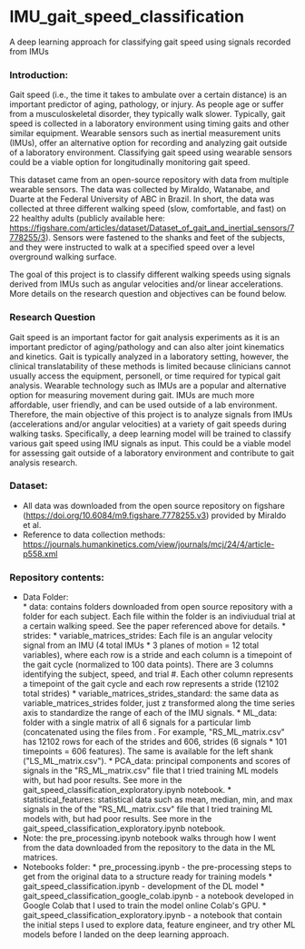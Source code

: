 # IMU_gait_speed_classification
A deep learning approach for classifying gait speed using signals recorded from IMUs

### Introduction:
Gait speed (i.e., the time it takes to ambulate over a certain distance) is an important predictor of aging, pathology, or injury. As people age or suffer from a musculoskeletal disorder, they typically walk slower. Typically, gait speed is collected in a laboratory environment using timing gaits and other similar equipment. Wearable sensors such as inertial measurement units (IMUs), offer an alternative option for recording and analyzing gait outside of a laboratory environment. Classifying gait speed using wearable sensors could be a viable option for longitudinally monitoring gait speed.

This dataset came from an open-source repository with data from multiple wearable sensors. The data was collected by Miraldo, Watanabe, and Duarte at the Federal University of ABC in Brazil. In short, the data was collected at three different walking speed (slow, comfortable, and fast) on 22 healthy adults (publicly available here: https://figshare.com/articles/dataset/Dataset_of_gait_and_inertial_sensors/7778255/3). Sensors were fastened to the shanks and feet of the subjects, and they were instructed to walk at a specified speed over a level overground walking surface.

The goal of this project is to classify different walking speeds using signals derived from IMUs such as angular velocities and/or linear accelerations. More details on the research question and objectives can be found below.


### Research Question
Gait speed is an important factor for gait analysis experiments as it is an important predictor of aging/pathology and can also alter joint kinematics and kinetics. Gait is typically analyzed in a laboratory setting, however, the clinical translatability of these methods is limited because clinicians cannot usually access the equipment, personell, or time required for typical gait analysis. Wearable technology such as IMUs are a popular and alternative option for measuring movement during gait. IMUs are much more affordable, user friendly, and can be used outside of a lab environment. Therefore, the main objective of this project is to analyze signals from IMUs (accelerations and/or angular velocities) at a variety of gait speeds during walking tasks. Specifically, a deep learning model will be trained to classify various gait speed using IMU signals as input. This could be a viable model for assessing gait outside of a laboratory environment and contribute to gait analysis research. 


### Dataset:
* All data was downloaded from the open source repository on figshare (https://doi.org/10.6084/m9.figshare.7778255.v3) provided by Miraldo et al. 
* Reference to data collection methods: https://journals.humankinetics.com/view/journals/mcj/24/4/article-p558.xml


### Repository contents:
* Data Folder: <br>
              * data: contains folders downloaded from open source repository with a folder for each subject. Each file within the folder is an indiviudual trial at a certain walking speed. See the paper referenced above for details. 
              * strides: 
               * variable_matrices_strides: Each file is an angular velocity signal from an IMU (4 total IMUs * 3 planes of motion = 12 total variables), where each row is a stride and each column is a timepoint of the gait cycle (normalized to 100 data points). There are 3 columns identifying the subject, speed, and trial #. Each other column represents a timepoint of the gait cycle and each row represents a stride (12102 total strides)
               * variable_matrices_strides_standard: the same data as variable_matrices_strides folder, just z transformed along the time series axis to standardize the range of each of the IMU signals. 
               * ML_data: folder with a single matrix of all 6 signals for a particular limb (concatenated using the files from . For example, "RS_ML_matrix.csv" has 12102 rows for each of the strides and 606, strides (6 signals * 101 timepoints = 606 features). The same is available for the left shank ("LS_ML_matrix.csv"). 
               * PCA_data: principal components and scores of signals in the "RS_ML_matrix.csv" file that I tried training ML models with, but had poor results. See more in the gait_speed_classification_exploratory.ipynb notebook.
               * statistical_features: statistical data such as mean, median, min, and max signals in the of the "RS_ML_matrix.csv" file that I tried training ML models with, but had poor results. See more in the gait_speed_classification_exploratory.ipynb notebook.
* Note: the pre_processing.ipynb notebook walks through how I went from the data downloaded from the repository to the data in the ML matrices.
* Notebooks folder:
              * pre_processing.ipynb - the pre-processing steps to get from the original data to a structure ready for training models
              * gait_speed_classification.ipynb - development of the DL model
              * gait_speed_classification_google_colab.ipynb - a notebook developed in Google Colab that I used to train the model online Colab's GPU.
              * gait_speed_classification_exploratory.ipynb - a notebook that contain the initial steps I used to explore data, feature engineer, and try other ML models before I landed on the deep learning approach. 


